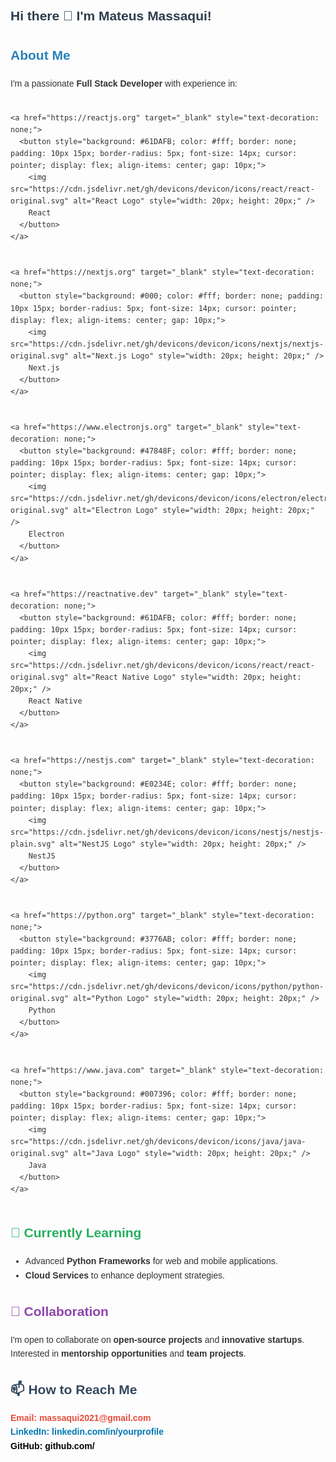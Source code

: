 <section style="font-family: Arial, sans-serif; line-height: 1.6; color: #333;">
  <h1 style="color: #2c3e50;">Hi there 👋 I'm Mateus Massaqui!</h1>

  <h2 style="color: #2980b9;">About Me</h2>
  <p>I'm a passionate <strong>Full Stack Developer</strong> with experience in:</p>

  
  <div style="display: flex; flex-wrap: wrap; gap: 10px; margin: 20px 0;">
  
    <a href="https://reactjs.org" target="_blank" style="text-decoration: none;">
      <button style="background: #61DAFB; color: #fff; border: none; padding: 10px 15px; border-radius: 5px; font-size: 14px; cursor: pointer; display: flex; align-items: center; gap: 10px;">
        <img src="https://cdn.jsdelivr.net/gh/devicons/devicon/icons/react/react-original.svg" alt="React Logo" style="width: 20px; height: 20px;" />
        React
      </button>
    </a>

  
    <a href="https://nextjs.org" target="_blank" style="text-decoration: none;">
      <button style="background: #000; color: #fff; border: none; padding: 10px 15px; border-radius: 5px; font-size: 14px; cursor: pointer; display: flex; align-items: center; gap: 10px;">
        <img src="https://cdn.jsdelivr.net/gh/devicons/devicon/icons/nextjs/nextjs-original.svg" alt="Next.js Logo" style="width: 20px; height: 20px;" />
        Next.js
      </button>
    </a>

  
    <a href="https://www.electronjs.org" target="_blank" style="text-decoration: none;">
      <button style="background: #47848F; color: #fff; border: none; padding: 10px 15px; border-radius: 5px; font-size: 14px; cursor: pointer; display: flex; align-items: center; gap: 10px;">
        <img src="https://cdn.jsdelivr.net/gh/devicons/devicon/icons/electron/electron-original.svg" alt="Electron Logo" style="width: 20px; height: 20px;" />
        Electron
      </button>
    </a>

  
    <a href="https://reactnative.dev" target="_blank" style="text-decoration: none;">
      <button style="background: #61DAFB; color: #fff; border: none; padding: 10px 15px; border-radius: 5px; font-size: 14px; cursor: pointer; display: flex; align-items: center; gap: 10px;">
        <img src="https://cdn.jsdelivr.net/gh/devicons/devicon/icons/react/react-original.svg" alt="React Native Logo" style="width: 20px; height: 20px;" />
        React Native
      </button>
    </a>

  
    <a href="https://nestjs.com" target="_blank" style="text-decoration: none;">
      <button style="background: #E0234E; color: #fff; border: none; padding: 10px 15px; border-radius: 5px; font-size: 14px; cursor: pointer; display: flex; align-items: center; gap: 10px;">
        <img src="https://cdn.jsdelivr.net/gh/devicons/devicon/icons/nestjs/nestjs-plain.svg" alt="NestJS Logo" style="width: 20px; height: 20px;" />
        NestJS
      </button>
    </a>

  
    <a href="https://python.org" target="_blank" style="text-decoration: none;">
      <button style="background: #3776AB; color: #fff; border: none; padding: 10px 15px; border-radius: 5px; font-size: 14px; cursor: pointer; display: flex; align-items: center; gap: 10px;">
        <img src="https://cdn.jsdelivr.net/gh/devicons/devicon/icons/python/python-original.svg" alt="Python Logo" style="width: 20px; height: 20px;" />
        Python
      </button>
    </a>

  
    <a href="https://www.java.com" target="_blank" style="text-decoration: none;">
      <button style="background: #007396; color: #fff; border: none; padding: 10px 15px; border-radius: 5px; font-size: 14px; cursor: pointer; display: flex; align-items: center; gap: 10px;">
        <img src="https://cdn.jsdelivr.net/gh/devicons/devicon/icons/java/java-original.svg" alt="Java Logo" style="width: 20px; height: 20px;" />
        Java
      </button>
    </a>
  </div>

  <h2 style="color: #27ae60;">🌱 Currently Learning</h2>
  <ul>
    <li>Advanced <strong>Python Frameworks</strong> for web and mobile applications.</li>
    <li><strong>Cloud Services</strong> to enhance deployment strategies.</li>
  </ul>

  <h2 style="color: #8e44ad;">👯 Collaboration</h2>
  <p>
    I'm open to collaborate on <strong>open-source projects</strong> and <strong>innovative startups</strong>.  
    Interested in <strong>mentorship opportunities</strong> and <strong>team projects</strong>.
  </p>

  <h2 style="color: #34495e;">📫 How to Reach Me</h2>
  <p>
    <a href="mailto:massaqui2021@gmail.com" style="color: #e74c3c; text-decoration: none; font-weight: bold;">Email: massaqui2021@gmail.com</a>  
    <br>
    <a href="https://linkedin.com/in/yourprofile" target="_blank" style="color: #0077b5; text-decoration: none; font-weight: bold;">LinkedIn: linkedin.com/in/yourprofile</a>  
    <br>
    <a href="https://github.com/" target="_blank" style="color: #000; text-decoration: none; font-weight: bold;">GitHub: github.com/</a>
  </p>
</section>
